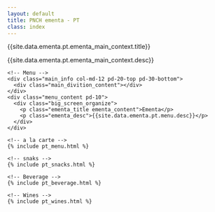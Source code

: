 ```yaml
---
layout: default
title: PNCH ementa - PT
class: index
---
```


<body>
  <!-- Main content -->
  <div class="pd-30">
    <div class="main_info col-md-12 ">
      <div class="text-center">
        <p class="ementa_title">{{site.data.ementa.pt.ementa_main_context.title}}</p>
      </div>
      <div>
        <p class="ementa_desc big_screen_organize">{{site.data.ementa.pt.ementa_main_context.desc}}</p>
      </div>
    </div>
  
    <!-- Menu -->
    <div class="main_info col-md-12 pd-20-top pd-30-bottom">
      <div class="main_divition_content"></div>
    </div>
    <div class="menu_content pd-10">
      <div class="big_screen_organize">
        <p class="ementa_title ementa_content">Ementa</p>
        <p class="ementa_desc">{{site.data.ementa.pt.menu.desc}}</p>
      </div>
    </div>
  
    <!-- a la carte -->
    {% include pt_menu.html %}
  
    <!-- snaks -->
    {% include pt_snacks.html %}
  
    <!-- Beverage -->
    {% include pt_beverage.html %}
  
    <!-- Wines -->
    {% include pt_wines.html %}


  <script>
    if (window.netlifyIdentity) {
      window.netlifyIdentity.on("init", user => {
        if (!user) {
          window.netlifyIdentity.on("login", () => {
            document.location.href = "/admin/";
          });
        }
      });
    }
  </script>
<!-- </body> -->
